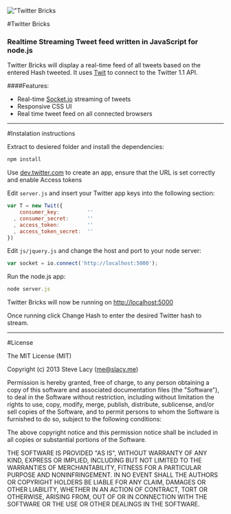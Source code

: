 !["Twitter Bricks](http://stevelacy.github.io/twitter-bricks/images/twitter-bricks.png)


#Twitter Bricks

### Realtime Streaming Tweet feed written in JavaScript for node.js
Twitter Bricks will display a real-time feed of all tweets based on the entered Hash tweeted. It uses [Twit](https://github.com/ttezel/twit) to connect to the Twitter 1.1 API.

####Features:

* Real-time [Socket.io](https://github.com/LearnBoost/socket.io) streaming of tweets
* Responsive CSS UI
* Real time tweet feed on all connected browsers



*** 

#Instalation instructions

Extract to desiered folder and install the dependencies:
``` javascript
npm install
```

Use [dev.twitter.com](https://dev.twitter.com) to create an app, ensure that the URL is set correctly and enable Access tokens

Edit  `server.js` and insert your Twitter app keys into the following section:

```javascript
var T = new Twit({
    consumer_key:         ''
  , consumer_secret:      ''
  , access_token:         ''
  , access_token_secret:  ''
})
```

Edit `js/jquery.js` and change the host and port to your node server:
```javascript
var socket = io.connect('http://localhost:5000'); 
```

Run the node.js app:
```javascript
node server.js
```

Twitter Bricks will now be running on [http://localhost:5000](http://localhost:5000)

Once running click Change Hash to enter the desired Twitter hash to stream.




***




#License

The MIT License (MIT)

Copyright (c) 2013 Steve Lacy (me@slacy.me)

Permission is hereby granted, free of charge, to any person obtaining a copy
of this software and associated documentation files (the "Software"), to deal
in the Software without restriction, including without limitation the rights
to use, copy, modify, merge, publish, distribute, sublicense, and/or sell
copies of the Software, and to permit persons to whom the Software is
furnished to do so, subject to the following conditions:

The above copyright notice and this permission notice shall be included in
all copies or substantial portions of the Software.

THE SOFTWARE IS PROVIDED "AS IS", WITHOUT WARRANTY OF ANY KIND, EXPRESS OR
IMPLIED, INCLUDING BUT NOT LIMITED TO THE WARRANTIES OF MERCHANTABILITY,
FITNESS FOR A PARTICULAR PURPOSE AND NONINFRINGEMENT. IN NO EVENT SHALL THE
AUTHORS OR COPYRIGHT HOLDERS BE LIABLE FOR ANY CLAIM, DAMAGES OR OTHER
LIABILITY, WHETHER IN AN ACTION OF CONTRACT, TORT OR OTHERWISE, ARISING FROM,
OUT OF OR IN CONNECTION WITH THE SOFTWARE OR THE USE OR OTHER DEALINGS IN
THE SOFTWARE.